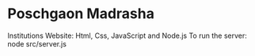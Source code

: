 # Poschgaon Madrasha
Institutions Website: Html, Css, JavaScript and Node.js
To run the server: node src/server.js
